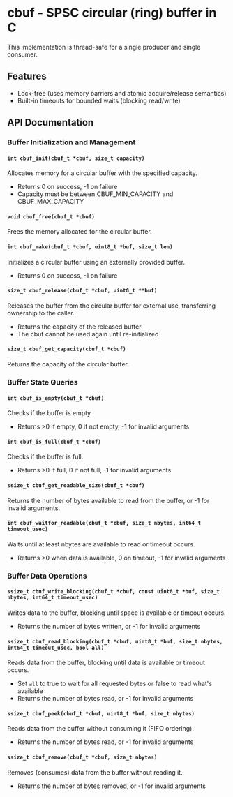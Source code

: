 # cbuf - SPSC circular (ring) buffer in C

This implementation is thread-safe for a single producer and single consumer.

## Features

* Lock-free (uses memory barriers and atomic acquire/release semantics)
* Built-in timeouts for bounded waits (blocking read/write)

## API Documentation

### Buffer Initialization and Management

#### `int cbuf_init(cbuf_t *cbuf, size_t capacity)`
Allocates memory for a circular buffer with the specified capacity.
- Returns 0 on success, -1 on failure
- Capacity must be between CBUF_MIN_CAPACITY and CBUF_MAX_CAPACITY

#### `void cbuf_free(cbuf_t *cbuf)`
Frees the memory allocated for the circular buffer.

#### `int cbuf_make(cbuf_t *cbuf, uint8_t *buf, size_t len)`
Initializes a circular buffer using an externally provided buffer.
- Returns 0 on success, -1 on failure

#### `size_t cbuf_release(cbuf_t *cbuf, uint8_t **buf)`
Releases the buffer from the circular buffer for external use, transferring ownership to the caller.
- Returns the capacity of the released buffer
- The cbuf cannot be used again until re-initialized

#### `size_t cbuf_get_capacity(cbuf_t *cbuf)`
Returns the capacity of the circular buffer.

### Buffer State Queries

#### `int cbuf_is_empty(cbuf_t *cbuf)`
Checks if the buffer is empty.
- Returns >0 if empty, 0 if not empty, -1 for invalid arguments

#### `int cbuf_is_full(cbuf_t *cbuf)`
Checks if the buffer is full.
- Returns >0 if full, 0 if not full, -1 for invalid arguments

#### `ssize_t cbuf_get_readable_size(cbuf_t *cbuf)`
Returns the number of bytes available to read from the buffer, or -1 for invalid arguments.

#### `int cbuf_waitfor_readable(cbuf_t *cbuf, size_t nbytes, int64_t timeout_usec)`
Waits until at least nbytes are available to read or timeout occurs.
- Returns >0 when data is available, 0 on timeout, -1 for invalid arguments

### Buffer Data Operations

#### `ssize_t cbuf_write_blocking(cbuf_t *cbuf, const uint8_t *buf, size_t nbytes, int64_t timeout_usec)`
Writes data to the buffer, blocking until space is available or timeout occurs.
- Returns the number of bytes written, or -1 for invalid arguments

#### `ssize_t cbuf_read_blocking(cbuf_t *cbuf, uint8_t *buf, size_t nbytes, int64_t timeout_usec, bool all)`
Reads data from the buffer, blocking until data is available or timeout occurs.
- Set `all` to true to wait for all requested bytes or false to read what's available
- Returns the number of bytes read, or -1 for invalid arguments

#### `ssize_t cbuf_peek(cbuf_t *cbuf, uint8_t *buf, size_t nbytes)`
Reads data from the buffer without consuming it (FIFO ordering).
- Returns the number of bytes read, or -1 for invalid arguments

#### `ssize_t cbuf_remove(cbuf_t *cbuf, size_t nbytes)`
Removes (consumes) data from the buffer without reading it.
- Returns the number of bytes removed, or -1 for invalid arguments

